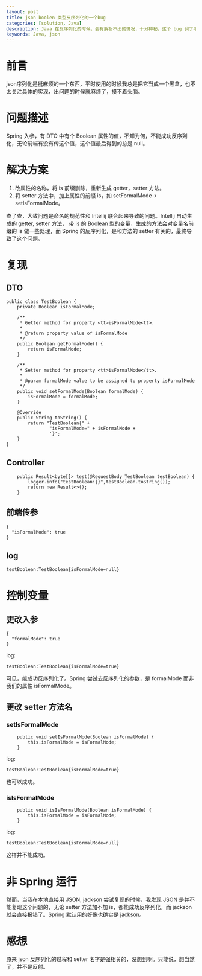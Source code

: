 ```yaml
---
layout: post
title: json boolen 类型反序列化的一个bug
categories: [solution, Java]
description: Java 在反序列化的时候，会有解析不出的情况，十分神秘，这个 bug 调了半天，一直没往 json 这边想。记忆里，一直以为反序列化是反射获得的，感觉不会出问题。没想到啊，被阴了一手。
keywords: Java, json
---
```


# 前言

json序列化是挺麻烦的一个东西，平时使用的时候我总是把它当成一个黑盒，也不太关注具体的实现，出问题的时候就麻烦了，摸不着头脑。

# 问题描述

Spring 入参，有 DTO 中有个 Boolean 属性的值，不知为何，不能成功反序列化，无论前端有没有传这个值，这个值最后得到的总是 null。

# 解决方案

1. 改属性的名称，将 is 前缀删除，重新生成 getter，setter 方法。
2. 将 setter 方法中，加上属性的前缀 is，如 setFormalMode-> setIsFormalMode。

查了查，大致问题是命名的规范性和 Intellij 联合起来导致的问题。Intellij 自动生成的 getter, setter 方法， 带 is 的 Boolean 型的变量，生成的方法会对变量名前缀的 is 做一些处理，而 Spring 的反序列化，是和方法的 setter 有关的，最终导致了这个问题。

# 复现

## DTO

```
public class TestBoolean {
    private Boolean isFormalMode;

    /**
     * Getter method for property <tt>isFormalMode<tt>.
     *
     * @return property value of isFormalMode
     */
    public Boolean getFormalMode() {
        return isFormalMode;
    }

    /**
     * Setter method for property <tt>isFormalMode</tt>.
     *
     * @param formalMode value to be assigned to property isFormalMode
     */
    public void setFormalMode(Boolean formalMode) {
        isFormalMode = formalMode;
    }

    @Override
    public String toString() {
        return "TestBoolean{" +
                "isFormalMode=" + isFormalMode +
                '}';
    }
}
```

## Controller

```
    public Result<byte[]> test(@RequestBody TestBoolean testBoolean) {
        logger.info("testBoolean:{}",testBoolean.toString());
        return new Result<>();
    }
```

## 前端传参

```
{
  "isFormalMode": true
}
```

## log

```
testBoolean:TestBoolean{isFormalMode=null}
```

# 控制变量

## 更改入参

```
{
  "formalMode": true
}

```

log:  

```
testBoolean:TestBoolean{isFormalMode=true}
```

可见，能成功反序列化了。Spring 尝试去反序列化的参数，是 formalMode 而非我们的属性 isFormalMode。

## 更改 setter 方法名

### setIsFormalMode

```
    public void setIsFormalMode(Boolean isFormalMode) {
        this.isFormalMode = isFormalMode;
    }
```

log:

```
testBoolean:TestBoolean{isFormalMode=true}
```

也可以成功。

### isIsFormalMode

```
    public void isIsFormalMode(Boolean isFormalMode) {
        this.isFormalMode = isFormalMode;
    }

```

log:

```
testBoolean:TestBoolean{isFormalMode=null}
```

这样并不能成功。

# 非 Spring 运行

然而，当我在本地直接用 JSON, jackson 尝试复现的时候，我发现 JSON 是并不能复现这个问题的，无论 setter 方法加不加 is，都能成功反序列化，而 jackson 就会直接报错了。Spring 默认用的好像也确实是 jackson。

# 感想

原来 json 反序列化的过程和 setter 名字是强相关的，没想到啊。只能说，想当然了，并不是反射。
